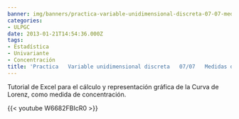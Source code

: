 ```yaml
---
banner: img/banners/practica-variable-unidimensional-discreta-07-07-medidas-de-concentración-lorenz.jpg
categories:
- ULPGC
date: 2013-01-21T14:54:36.000Z
tags:
- Estadística
- Univariante
- Concentración
title: 'Practica   Variable unidimensional discreta   07/07   Medidas de concentración   Lorenz'
---
```


Tutorial de Excel para el cálculo y representación gráfica de la Curva de Lorenz, como medida de concentración.

{{< youtube W6682FBIcR0 >}}
